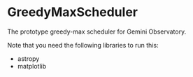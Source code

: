 # GreedyMaxScheduler

The prototype greedy-max scheduler for Gemini Observatory.

Note that you need the following libraries to run this:
* astropy
* matplotlib
